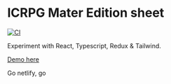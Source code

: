 # ICRPG Mater Edition sheet
[![CI](https://github.com/Swendude/icrpgme-sheet/actions/workflows/main.yml/badge.svg?branch=master)](https://github.com/Swendude/icrpgme-sheet/actions/workflows/main.yml)

Experiment with React, Typescript, Redux & Tailwind.

[Demo here](https://swendude.github.io/icrpgme-sheet/)

Go netlify, go
